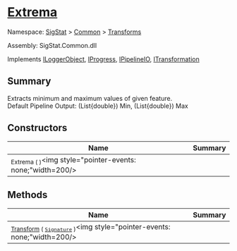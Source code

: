# [Extrema](./Extrema.md)

Namespace: [SigStat]() > [Common](./../README.md) > [Transforms](./README.md)

Assembly: SigStat.Common.dll

Implements [ILoggerObject](./../ILoggerObject.md), [IProgress](./../Helpers/IProgress.md), [IPipelineIO](./../Pipeline/IPipelineIO.md), [ITransformation](./../ITransformation.md)

## Summary
Extracts minimum and maximum values of given feature.  <br>Default Pipeline Output: (List{double}) Min, (List{double}) Max

## Constructors

| Name | Summary | 
| --- | --- | 
| <sub>Extrema (  )</sub><img style="pointer-events: none;"width=200/></div>| <sub></sub>| <br>


## Methods

| Name | Summary | 
| --- | --- | 
| <sub>[Transform](./Methods/Extrema-100663618.md) ( [`Signature`](./../Signature.md) )</sub><img style="pointer-events: none;"width=200/></div>| <sub></sub>| <br>



